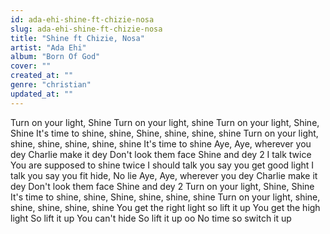 ```yaml
---
id: ada-ehi-shine-ft-chizie-nosa
slug: ada-ehi-shine-ft-chizie-nosa
title: "Shine ft Chizie, Nosa"
artist: "Ada Ehi"
album: "Born Of God"
cover: ""
created_at: ""
genre: "christian"
updated_at: ""
---
```


Turn on your light, Shine
Turn on your light, shine
Turn on your light, Shine, Shine
 It's time to shine, shine, Shine, shine, shine, shine
Turn on your light, shine, shine, shine, shine, shine
It's time to shine
Aye, Aye, wherever you dey
Charlie make it dey
Don't look them face
Shine and dey 2
I talk twice
You are supposed to shine twice
I should talk you say you get good light
I talk you say you fit hide, No lie
Aye, Aye, wherever you dey
Charlie make it dey
Don't look them face
Shine and dey 2
Turn on your light, Shine, Shine
 It's time to shine, shine, Shine, shine, shine, shine
Turn on your light, shine, shine, shine, shine, shine
You get the right light
so lift it up
You get the high light
So lift it up
You can't hide
So lift it up oo
No time so switch it up